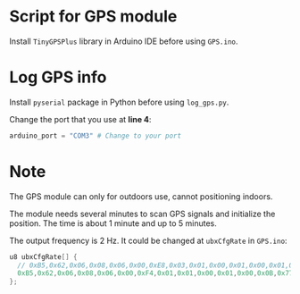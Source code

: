 # Script for GPS module

Install `TinyGPSPlus` library in Arduino IDE before using `GPS.ino`.

# Log GPS info

Install `pyserial` package in Python before using `log_gps.py`.

Change the port that you use at **line 4**:
```python
arduino_port = "COM3" # Change to your port
```

# Note

The GPS module can only for outdoors use, cannot positioning indoors.

The module needs several minutes to scan GPS signals and initialize the position.
The time is about 1 minute and up to 5 minutes.

The output frequency is 2 Hz.
It could be changed at `ubxCfgRate` in `GPS.ino`:
``` CPP
u8 ubxCfgRate[] {
  // 0xB5,0x62,0x06,0x08,0x06,0x00,0xE8,0x03,0x01,0x00,0x01,0x00,0x01,0x39, // output@1Hz
  0xB5,0x62,0x06,0x08,0x06,0x00,0xF4,0x01,0x01,0x00,0x01,0x00,0x0B,0x77, // output@2Hz
};
```
